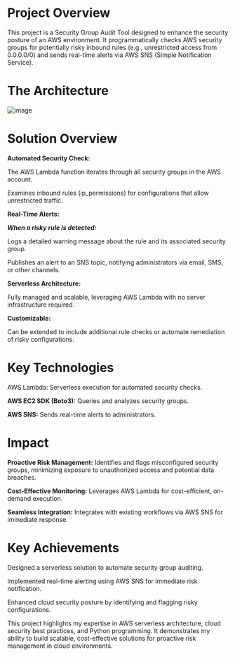 <h1> Project Overview </h1>

This project is a Security Group Audit Tool designed to enhance the security posture of an AWS environment. It programmatically checks AWS security groups for potentially risky inbound rules (e.g., unrestricted access from 0.0.0.0/0) and sends real-time alerts via AWS SNS (Simple Notification Service).

<h1> The Architecture </h1> 

![image](https://github.com/user-attachments/assets/73f466ca-6ec5-4680-b8a4-179fa44d3db3)

<h1> Solution Overview </h1>

**Automated Security Check:**

The AWS Lambda function iterates through all security groups in the AWS account.

Examines inbound rules (ip_permissions) for configurations that allow unrestricted traffic.

**Real-Time Alerts:**

***When a risky rule is detected:***

Logs a detailed warning message about the rule and its associated security group.

Publishes an alert to an SNS topic, notifying administrators via email, SMS, or other channels.

**Serverless Architecture:**

Fully managed and scalable, leveraging AWS Lambda with no server infrastructure required.

**Customizable:**

Can be extended to include additional rule checks or automate remediation of risky configurations.

<h1> Key Technologies </h1>

AWS Lambda: Serverless execution for automated security checks.

**AWS EC2 SDK (Boto3):** Queries and analyzes security groups.

**AWS SNS:** Sends real-time alerts to administrators.

<h1> Impact  </h1>

**Proactive Risk Management:** Identifies and flags misconfigured security groups, minimizing exposure to unauthorized access and potential data breaches.

**Cost-Effective Monitoring:** Leverages AWS Lambda for cost-efficient, on-demand execution.

**Seamless Integration:** Integrates with existing workflows via AWS SNS for immediate response.

<h1> Key Achievements </h1>

Designed a serverless solution to automate security group auditing.

Implemented real-time alerting using AWS SNS for immediate risk notification.

Enhanced cloud security posture by identifying and flagging risky configurations.

This project highlights my expertise in AWS serverless architecture, cloud security best practices, and Python programming. It demonstrates my ability to build scalable, cost-effective solutions for proactive risk management in cloud environments.
